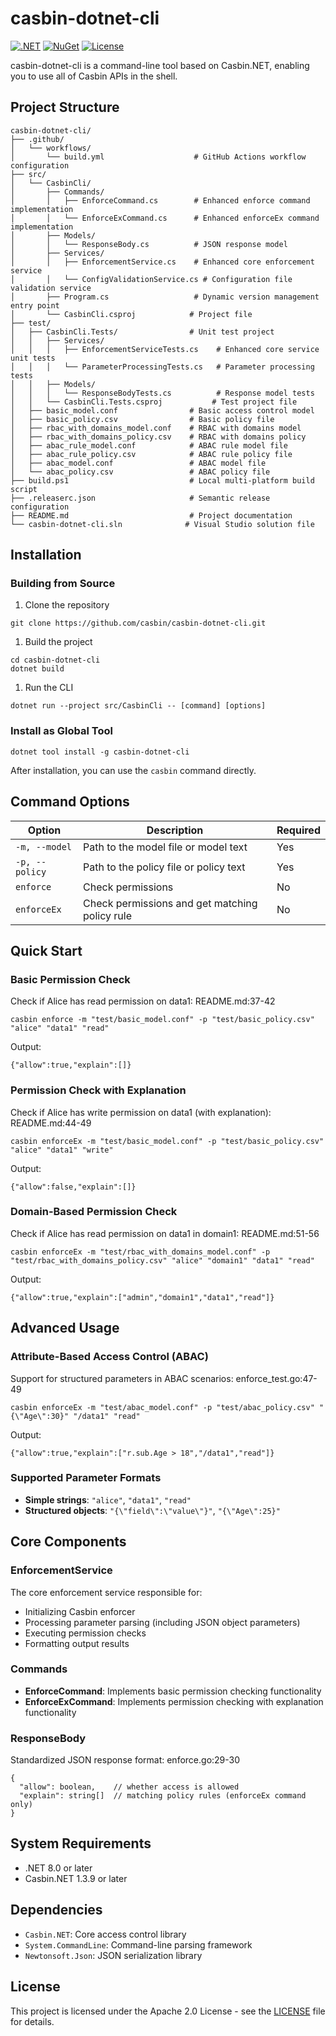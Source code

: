 # casbin-dotnet-cli

[![.NET](https://img.shields.io/badge/.NET-8.0-blue.svg)](https://dotnet.microsoft.com/) 
[![NuGet](https://img.shields.io/nuget/v/casbin-dotnet-cli.svg)](https://www.nuget.org/packages/casbin-dotnet-cli/)
[![License](https://img.shields.io/badge/License-Apache%202.0-blue.svg)](https://opensource.org/licenses/Apache-2.0)

casbin-dotnet-cli is a command-line tool based on Casbin.NET, enabling you to use all of Casbin APIs in the shell. 

## Project Structure

```
casbin-dotnet-cli/  
├── .github/  
│   └── workflows/  
│       └── build.yml                    # GitHub Actions workflow configuration  
├── src/  
│   └── CasbinCli/  
│       ├── Commands/  
│       │   ├── EnforceCommand.cs        # Enhanced enforce command implementation  
│       │   └── EnforceExCommand.cs      # Enhanced enforceEx command implementation  
│       ├── Models/  
│       │   └── ResponseBody.cs          # JSON response model  
│       ├── Services/  
│       │   ├── EnforcementService.cs    # Enhanced core enforcement service  
│       │   └── ConfigValidationService.cs # Configuration file validation service  
│       ├── Program.cs                   # Dynamic version management entry point  
│       └── CasbinCli.csproj            # Project file  
├── test/  
│   ├── CasbinCli.Tests/                # Unit test project  
│   │   ├── Services/  
│   │   │   ├── EnforcementServiceTests.cs    # Enhanced core service unit tests  
│   │   │   └── ParameterProcessingTests.cs   # Parameter processing tests  
│   │   ├── Models/  
│   │   │   └── ResponseBodyTests.cs          # Response model tests  
│   │   └── CasbinCli.Tests.csproj           # Test project file  
│   ├── basic_model.conf                # Basic access control model  
│   ├── basic_policy.csv                # Basic policy file  
│   ├── rbac_with_domains_model.conf    # RBAC with domains model  
│   ├── rbac_with_domains_policy.csv    # RBAC with domains policy  
│   ├── abac_rule_model.conf            # ABAC rule model file  
│   ├── abac_rule_policy.csv            # ABAC rule policy file  
│   ├── abac_model.conf                 # ABAC model file  
│   └── abac_policy.csv                 # ABAC policy file   
├── build.ps1                           # Local multi-platform build script  
├── .releaserc.json                     # Semantic release configuration  
├── README.md                           # Project documentation  
└── casbin-dotnet-cli.sln              # Visual Studio solution file  
```

## Installation

### Building from Source

1. Clone the repository

```
git clone https://github.com/casbin/casbin-dotnet-cli.git
```

1. Build the project

```
cd casbin-dotnet-cli  
dotnet build
```

1. Run the CLI

```
dotnet run --project src/CasbinCli -- [command] [options]
```

### Install as Global Tool

```
dotnet tool install -g casbin-dotnet-cli
```

After installation, you can use the `casbin` command directly.

## Command Options

| Option         | Description                                    | Required |
| -------------- | ---------------------------------------------- | -------- |
| `-m, --model`  | Path to the model file or model text           | Yes      |
| `-p, --policy` | Path to the policy file or policy text         | Yes      |
| `enforce`      | Check permissions                              | No       |
| `enforceEx`    | Check permissions and get matching policy rule | No       |

## Quick Start

### Basic Permission Check

Check if Alice has read permission on data1: README.md:37-42

```
casbin enforce -m "test/basic_model.conf" -p "test/basic_policy.csv" "alice" "data1" "read"
```

Output:

```
{"allow":true,"explain":[]}
```

### Permission Check with Explanation

Check if Alice has write permission on data1 (with explanation): README.md:44-49

```
casbin enforceEx -m "test/basic_model.conf" -p "test/basic_policy.csv" "alice" "data1" "write"
```

Output:

```
{"allow":false,"explain":[]}
```

### Domain-Based Permission Check

Check if Alice has read permission on data1 in domain1: README.md:51-56

```
casbin enforceEx -m "test/rbac_with_domains_model.conf" -p "test/rbac_with_domains_policy.csv" "alice" "domain1" "data1" "read"
```

Output:

```
{"allow":true,"explain":["admin","domain1","data1","read"]}
```

## Advanced Usage

### Attribute-Based Access Control (ABAC)

Support for structured parameters in ABAC scenarios: enforce_test.go:47-49

```
casbin enforceEx -m "test/abac_model.conf" -p "test/abac_policy.csv" "{\"Age\":30}" "/data1" "read"
```

Output:

```
{"allow":true,"explain":["r.sub.Age > 18","/data1","read"]}
```

### Supported Parameter Formats

- **Simple strings**: `"alice"`, `"data1"`, `"read"`
- **Structured objects**: `"{\"field\":\"value\"}"`, `"{\"Age\":25}"`

## Core Components

### EnforcementService

The core enforcement service responsible for:

- Initializing Casbin enforcer
- Processing parameter parsing (including JSON object parameters)
- Executing permission checks
- Formatting output results

### Commands

- **EnforceCommand**: Implements basic permission checking functionality
- **EnforceExCommand**: Implements permission checking with explanation functionality

### ResponseBody

Standardized JSON response format: enforce.go:29-30

```
{  
  "allow": boolean,    // whether access is allowed  
  "explain": string[]  // matching policy rules (enforceEx command only)  
}
```

## System Requirements

- .NET 8.0 or later
- Casbin.NET 1.3.9 or later

## Dependencies

- `Casbin.NET`: Core access control library
- `System.CommandLine`: Command-line parsing framework
- `Newtonsoft.Json`: JSON serialization library

## License

This project is licensed under the Apache 2.0 License - see the [LICENSE](https://deepwiki.com/search/LICENSE) file for details.